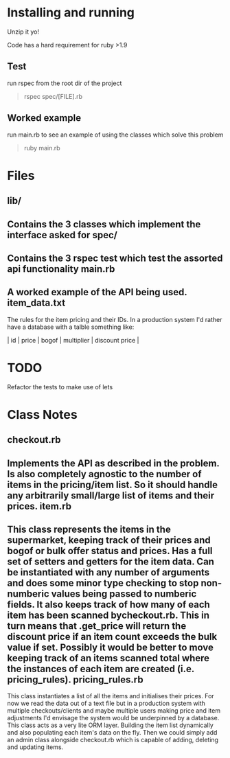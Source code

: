 Installing and running
======================

Unzip it yo!

Code has a hard requirement for ruby >1.9

Test
----
run rspec from the root dir of the project
> rspec spec/[FILE].rb

Worked example
--------------
run main.rb to see an example of using the classes which solve this problem
> ruby main.rb

Files
=====

lib/
----
Contains the 3 classes which implement the interface asked for
spec/
-----
Contains the 3 rspec test which test the assorted api functionality
main.rb
-------
A worked example of the API being used.
item_data.txt
-------------
The rules for the item pricing and their IDs. In a production system I'd rather have a database with a talble something
like:

| id | price | bogof | multiplier | discount price |

TODO
====
Refactor the tests to make use of lets

Class Notes
===========
checkout.rb
-----------
Implements the API as described in the problem. Is also completely agnostic to the number of items in the
pricing/item list. So it should handle any arbitrarily small/large list of items and their prices.
item.rb
-------
This class represents the items in the supermarket, keeping track of their prices and bogof or bulk offer status and
prices. Has a full set of setters and getters for the item data. Can be instantiated with any number of arguments 
and does some minor type checking to stop non-numberic values being passed to numberic fields. It also keeps track 
of how many of each item has been scanned bycheckout.rb. This in turn means that .get_price will return the discount
price if an item count exceeds the bulk value if set. Possibly it would be better to move keeping track of an items
scanned total where the instances of each item are created (i.e. pricing_rules).
pricing_rules.rb
----------------
This class instantiates a list of all the items and initialises their prices. For now we read the data out of a text
file but in a production system with multiple checkouts/clients and maybe multiple users making price and item 
adjustments I'd envisage the system would be underpinned by a database. This class acts as a very lite ORM layer.
Building the item list dynamically and also populating each item's data on the fly. Then we could simply add an admin 
class alongside checkout.rb which is capable of adding, deleting and updating items.
